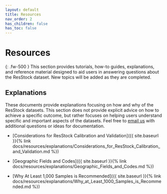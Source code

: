 ```yaml
---
layout: default
title: Resources
nav_order: 2
has_children: false
has_toc: false
---
```


# Resources
{: .fw-500 }
This section provides tutorials, how-to guides, explanations, and reference material designed to aid users in answering questions about the ResStock dataset. New topics will be added as they are completed.

<!--
## Tutorials
This section provides lessons for understanding certain capabilities and functions of ResStock, as well as learning a specific analysis skill.
- Check That You Have Enough Samples or Dwelling Units with the Data Viewer
- Timeseries Impact of Applying an Upgrade
- Online Resources

## How-to Guides
This section provides a collection of step-by-step guides for using a ResStock dataset to answer a given question.
- Sampling and Reweighting in ResStock
- Run a Custom Emissions Scenario
- How to Augment ResStock Data with Local Data
- Perform a Basic Residential Building Stock Analysis
- Understand Annual Energy Use by Building Type for a City
-->

## Explanations
These documents provide explanations focusing on how and why of the ResStock datasets. This section does not provide explicit advice on how to achieve a specific outcome, but rather focuses on helping users understand specific and important aspects of the datasets. Feel free to [email us](mailto:resstock@nrel.gov) with additional questions or ideas for documentation.
- [Considerations for ResStock Calibration and Validation]({{ site.baseurl }}{% link docs/resources/explanations/Considerations_for_ResStock_Calibration_and_Validation.md %})

<!-- 
- Quota Based Sampling and the Implications
- One Row of Data Is Not One Real House 
-->
- [Geographic Fields and Codes]({{ site.baseurl }}{% link docs/resources/explanations/Geographic_Fields_and_Codes.md %})

<!--- Why Individual ResStock Measures Should Not Be Combined
- Emissions -->
- [Why At Least 1,000 Samples is Recommended]({{ site.baseurl }}{% link docs/resources/explanations/Why_at_Least_1000_Samples_is_Recommended.md %})

<!-- - Combining Data from Different Datasets
- Limitations and Known Issues -->